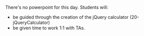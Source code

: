 There's no powerpoint for this day. Students will:
* be guided through the creation of the jQuery calculator (20-jQueryCalculator) 
* be given time to work 1:1 with TAs.